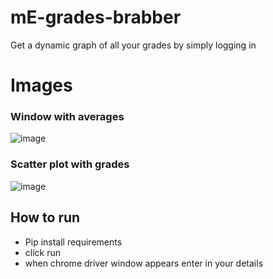 # mE-grades-brabber
Get a dynamic graph of all your grades by simply logging in
# Images
### Window with averages
![image](https://user-images.githubusercontent.com/92086533/179632042-a7f23e46-7d0b-40ab-a1c6-4adf87e353fd.png)
### Scatter plot with grades
![image](https://user-images.githubusercontent.com/92086533/179634827-955884c5-1cbb-4c99-b4bc-e50346680cc9.png)

## How to run
- Pip install requirements
- click run
- when chrome driver window appears enter in your details
